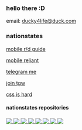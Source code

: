 ### hello there :D

email: ducky4life@duck.com

### nationstates

[mobile r/d guide](https://www.nationstates.net/page=dispatch/id=2519809)

[mobile reliant](https://github.com/ducky4life/reliant-mobile)

[telegram me](https://www.nationstates.net/page=compose_telegram?tgto=ducky)

[join tgw](https://www.nationstates.net/region=the_order_of_the_grey_wardens)

[css is hard](https://ducky.is-a.dev/tgw)

#### nationstates repositories

<a href="https://github.com/ducky4life/ns-detag">
  <img align="center" src="https://ducky4life.vercel.app/api/pin/?username=ducky4life&repo=ns-detag&theme=algolia&border_color=b0ffff&title_color=b0ffff" />
</a>
<a href="https://github.com/ducky4life/ns-blender">
  <img align="center" src="https://ducky4life.vercel.app/api/pin/?username=ducky4life&repo=ns-blender&theme=algolia&border_color=b0ffff&title_color=b0ffff" />
</a>
<a href="https://github.com/ducky4life/ns-login">
  <img align="center" src="https://ducky4life.vercel.app/api/pin/?username=ducky4life&repo=ns-login&theme=algolia&border_color=b0ffff&title_color=b0ffff" />
</a>
<a href="https://github.com/ducky4life/ns-zombie">
  <img align="center" src="https://ducky4life.vercel.app/api/pin/?username=ducky4life&repo=ns-zombie&theme=algolia&border_color=b0ffff&title_color=b0ffff" />
</a>
<a href="https://github.com/ducky4life/ns-cardfinder">
  <img align="center" src="https://ducky4life.vercel.app/api/pin/?username=ducky4life&repo=ns-cardfinder&theme=algolia&border_color=b0ffff&title_color=b0ffff" />
</a>
<a href="https://github.com/ducky4life/ns-cardbidder">
  <img align="center" src="https://ducky4life.vercel.app/api/pin/?username=ducky4life&repo=ns-cardbidder&theme=algolia&border_color=b0ffff&title_color=b0ffff" />
</a>
<a href="https://github.com/ducky4life/Triggerwarden">
  <img align="center" src="https://ducky4life.vercel.app/api/pin/?username=ducky4life&repo=triggerwarden&theme=algolia&border_color=b0ffff&title_color=b0ffff" />
</a>
<a href="https://github.com/ducky4life/reliant-mobile">
  <img align="center" src="https://ducky4life.vercel.app/api/pin/?username=ducky4life&repo=reliant-mobile&theme=algolia&border_color=b0ffff&title_color=b0ffff" />
</a>
